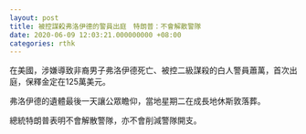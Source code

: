 ```yaml
---
layout: post
title: 被控謀殺弗洛伊德的警員出庭　特朗普：不會解散警隊
date: 2020-06-09 12:03:21.000000000 +08:00
categories: rthk
---
```


在美國，涉嫌導致非裔男子弗洛伊德死亡、被控二級謀殺的白人警員蕭萬，首次出庭，保釋金定在125萬美元。

弗洛伊德的遺體最後一天讓公眾瞻仰，當地星期二在成長地休斯敦落葬。

總統特朗普表明不會解散警隊，亦不會削減警隊開支。
